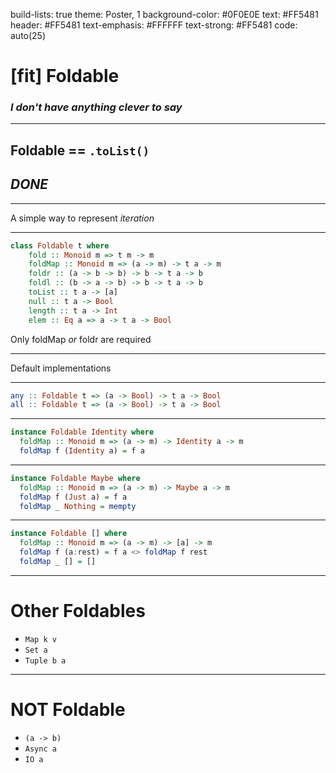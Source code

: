 build-lists: true
theme: Poster, 1
background-color: #0F0E0E
text: #FF5481
header: #FF5481
text-emphasis: #FFFFFF
text-strong: #FF5481
code: auto(25)


# [fit] Foldable

### *I don't have anything clever to say*

-------------------------------------------------------------------------------

## Foldable == `.toList()`

## *DONE*

-------------------------------------------------------------------------------

A simple way to represent *iteration*

-------------------------------------------------------------------------------

```haskell
class Foldable t where
    fold :: Monoid m => t m -> m
    foldMap :: Monoid m => (a -> m) -> t a -> m
    foldr :: (a -> b -> b) -> b -> t a -> b
    foldl :: (b -> a -> b) -> b -> t a -> b
    toList :: t a -> [a]
    null :: t a -> Bool
    length :: t a -> Int
    elem :: Eq a => a -> t a -> Bool
```

Only foldMap *or* foldr are required

-------------------------------------------------------------------------------

Default implementations

-------------------------------------------------------------------------------

```haskell
any :: Foldable t => (a -> Bool) -> t a -> Bool
all :: Foldable t => (a -> Bool) -> t a -> Bool
```

-------------------------------------------------------------------------------

```haskell
instance Foldable Identity where
  foldMap :: Monoid m => (a -> m) -> Identity a -> m
  foldMap f (Identity a) = f a
```

-------------------------------------------------------------------------------

```haskell
instance Foldable Maybe where
  foldMap :: Monoid m => (a -> m) -> Maybe a -> m
  foldMap f (Just a) = f a
  foldMap _ Nothing = mempty
```

-------------------------------------------------------------------------------


```haskell
instance Foldable [] where
  foldMap :: Monoid m => (a -> m) -> [a] -> m
  foldMap f (a:rest) = f a <> foldMap f rest
  foldMap _ [] = []
```

-------------------------------------------------------------------------------

# Other Foldables

- `Map k v`
- `Set a`
- `Tuple b a`

-------------------------------------------------------------------------------

# NOT Foldable

- `(a -> b)`
- `Async a`
- `IO a`
